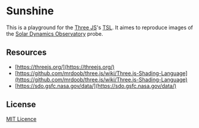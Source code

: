 # Sunshine
This is a playground for the [Three JS](https://threejs.org/)'s [TSL](https://github.com/mrdoob/three.js/wiki/Three.js-Shading-Language). It aimes to reproduce images of the [Solar Dynamics Observatory](https://sdo.gsfc.nasa.gov/) probe.

## Resources
- [https://threejs.org/](https://threejs.org/)
- [https://github.com/mrdoob/three.js/wiki/Three.js-Shading-Language](https://github.com/mrdoob/three.js/wiki/Three.js-Shading-Language)
- [https://sdo.gsfc.nasa.gov/data/](https://sdo.gsfc.nasa.gov/data/)

## License
[MIT Licence](https://github.com/doklem/sunshine/blob/main/LICENSE)
